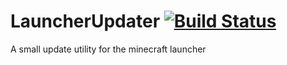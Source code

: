 # LauncherUpdater [![Build Status](https://travis-ci.org/Digital-Youth-Network/LauncherUpdater.svg?branch=master)](https://travis-ci.org/Digital-Youth-Network/LauncherUpdater)
A small update utility for the minecraft launcher
